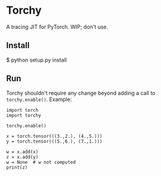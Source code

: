 Torchy
======

A tracing JIT for PyTorch.
WIP; don't use.


Install
-------
$ python setup.py install


Run
---
Torchy shouldn't require any change beyond adding a call to `torchy.enable()`.
Example:

```
import torch
import torchy

torchy.enable()

x = torch.tensor(((3.,2.), (4.,5.)))
y = torch.tensor(((5.,6.), (7.,1.)))

w = x.add(x)
z = x.add(y)
w = None  # w not computed
print(z)
```
